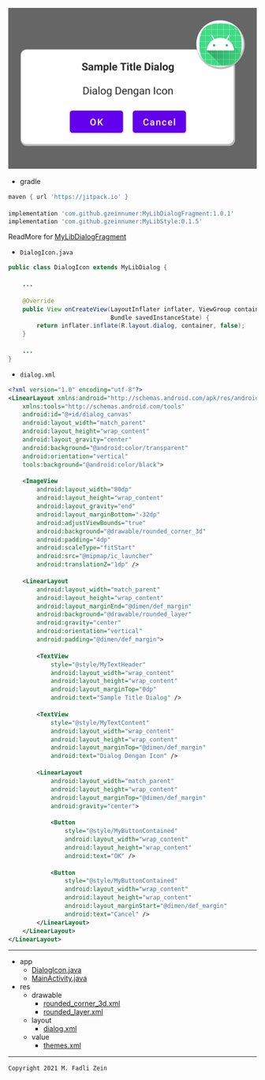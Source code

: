 <p align="center">
  <img src="https://github.com/gzeinnumer/DialogWithIcon/blob/master/preview/example1.jpg"/>
</p>

- gradle
```gradle
maven { url 'https://jitpack.io' }

implementation 'com.github.gzeinnumer:MyLibDialogFragment:1.0.1'
implementation 'com.github.gzeinnumer:MyLibStyle:0.1.5'
```

ReadMore for [MyLibDialogFragment](https://github.com/gzeinnumer/MyLibDialogFragment)

- `DialogIcon.java`
```java
public class DialogIcon extends MyLibDialog {

    ...

    @Override
    public View onCreateView(LayoutInflater inflater, ViewGroup container,
                             Bundle savedInstanceState) {
        return inflater.inflate(R.layout.dialog, container, false);
    }

    ...
}
```

- `dialog.xml`
```xml
<?xml version="1.0" encoding="utf-8"?>
<LinearLayout xmlns:android="http://schemas.android.com/apk/res/android"
    xmlns:tools="http://schemas.android.com/tools"
    android:id="@+id/dialog_canvas"
    android:layout_width="match_parent"
    android:layout_height="wrap_content"
    android:layout_gravity="center"
    android:background="@android:color/transparent"
    android:orientation="vertical"
    tools:background="@android:color/black">

    <ImageView
        android:layout_width="80dp"
        android:layout_height="wrap_content"
        android:layout_gravity="end"
        android:layout_marginBottom="-32dp"
        android:adjustViewBounds="true"
        android:background="@drawable/rounded_corner_3d"
        android:padding="4dp"
        android:scaleType="fitStart"
        android:src="@mipmap/ic_launcher"
        android:translationZ="1dp" />

    <LinearLayout
        android:layout_width="match_parent"
        android:layout_height="wrap_content"
        android:layout_marginEnd="@dimen/def_margin"
        android:background="@drawable/rounded_layer"
        android:gravity="center"
        android:orientation="vertical"
        android:padding="@dimen/def_margin">

        <TextView
            style="@style/MyTextHeader"
            android:layout_width="wrap_content"
            android:layout_height="wrap_content"
            android:layout_marginTop="0dp"
            android:text="Sample Title Dialog" />

        <TextView
            style="@style/MyTextContent"
            android:layout_width="wrap_content"
            android:layout_height="wrap_content"
            android:layout_marginTop="@dimen/def_margin"
            android:text="Dialog Dengan Icon" />

        <LinearLayout
            android:layout_width="match_parent"
            android:layout_height="wrap_content"
            android:layout_marginTop="@dimen/def_margin"
            android:gravity="center">

            <Button
                style="@style/MyButtonContained"
                android:layout_width="wrap_content"
                android:layout_height="wrap_content"
                android:text="OK" />

            <Button
                style="@style/MyButtonContained"
                android:layout_width="wrap_content"
                android:layout_height="wrap_content"
                android:layout_marginStart="@dimen/def_margin"
                android:text="Cancel" />
        </LinearLayout>
    </LinearLayout>
</LinearLayout>
```

---

- app
  - [DialogIcon.java](https://github.com/gzeinnumer/DialogWithIcon/blob/master/app/src/main/java/com/gzeinnumer/dialogwithicon/DialogIcon.java)
  - [MainActivity.java](https://github.com/gzeinnumer/DialogWithIcon/blob/master/app/src/main/java/com/gzeinnumer/dialogwithicon/MainActivity.java)
- res
  - drawable
    - [rounded_corner_3d.xml](https://github.com/gzeinnumer/DialogWithIcon/blob/master/app/src/main/res/drawable/rounded_corner_3d.xml)
    - [rounded_layer.xml](https://github.com/gzeinnumer/DialogWithIcon/blob/master/app/src/main/res/drawable/rounded_layer.xml)
  - layout
    - [dialog.xml](https://github.com/gzeinnumer/DialogWithIcon/blob/master/app/src/main/res/layout/dialog.xml)
  - value
    - [themes.xml](https://github.com/gzeinnumer/DialogWithIcon/blob/master/app/src/main/res/values/themes.xml)

---

```
Copyright 2021 M. Fadli Zein
```